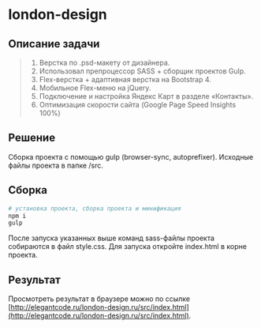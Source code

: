 # london-design
## Описание задачи

> 1) Верстка по .psd-макету от дизайнера.
> 2) Использовал препроцессор SASS + сборщик проектов Gulp.
> 3) Flex-верстка + адаптивная верстка на Bootstrap 4.
> 4) Мобильное Flex-меню на jQuery.
> 5) Подключение и настройка Яндекс Карт в разделе «Контакты».
> 6) Оптимизация скорости сайта (Google Page Speed Insights 100%)

## Решение

Сборка проекта с помощью gulp (browser-sync, autoprefixer).
Исходные файлы проекта в папке /src.

## Сборка

``` bash
# установка проекта, сборка проекта и минификация
npm i
gulp
```

После запуска указанных выше команд sass-файлы проекта собираются в файл style.css. 
Для запуска откройте index.html в корне проекта.

## Результат

Просмотреть результат в браузере можно по ссылке [http://elegantcode.ru/london-design.ru/src/index.html](http://elegantcode.ru/london-design.ru/src/index.html).
